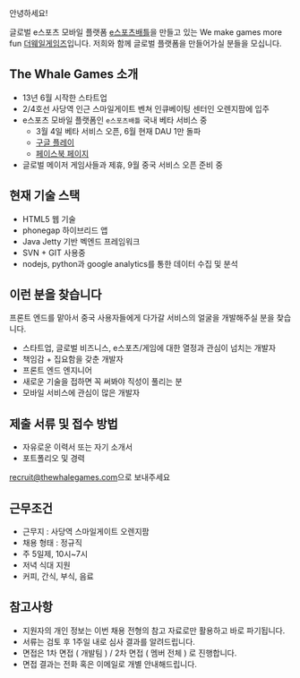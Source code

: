 안녕하세요!

글로벌 e스포츠 모바일 플랫폼 [e스포츠배틀](http://esportsbattle.com)을 만들고 있는 We make games more fun [더웨일게임즈](http://thewhalegames.com)입니다. 저희와 함께 글로벌 플랫폼을 만들어가실 분들을 모십니다.

## The Whale Games 소개
- 13년 6월 시작한 스타트업
- 2/4호선 사당역 인근 스마일게이트 벤쳐 인큐베이팅 센터인 오렌지팜에 입주
- e스포츠 모바일 플랫폼인 `e스포츠배틀` 국내 베타 서비스 중
	- 3월 4일 베타 서비스 오픈, 6월 현재 DAU 1만 돌파
	- [구글 플레이](https://play.google.com/store/apps/details?id=com.whalegames.app)
	- [페이스북 페이지](https://www.facebook.com/esportsbattle)
- 글로벌 메이저 게임사들과 제휴, 9월 중국 서비스 오픈 준비 중

## 현재 기술 스택

- HTML5 웹 기술
- phonegap 하이브리드 앱
- Java Jetty 기반 벡엔드 프레임워크
- SVN + GIT 사용중
- nodejs, python과 google analytics를 통한 데이터 수집 및 분석

## 이런 분을 찾습니다

프론트 엔드를 맡아서 중국 사용자들에게 다가갈 서비스의 얼굴을 개발해주실 분을 찾습니다.

- 스타트업, 글로벌 비즈니스, e스포츠/게임에 대한 열정과 관심이 넘치는 개발자
- 책임감 + 집요함을 갖춘 개발자
- 프론트 엔드 엔지니어
- 새로운 기술을 접하면 꼭 써봐야 직성이 풀리는 분
- 모바일 서비스에 관심이 많은 개발자

## 제출 서류 및 접수 방법

- 자유로운 이력서 또는 자기 소개서
- 포트폴리오 및 경력

[recruit@thewhalegames.com](recruit@thewhalegames.com)으로 보내주세요

## 근무조건

- 근무지 : 사당역 스마일게이트 오렌지팜
- 채용 형태 : 정규직
- 주 5일제, 10시~7시
- 저녁 식대 지원
- 커피, 간식, 부식, 음료

## 참고사항

- 지원자의 개인 정보는 이번 채용 전형의 참고 자료로만 활용하고 바로 파기됩니다.
- 서류는 검토 후 1주일 내로 심사 결과를 알려드립니다.
- 면접은 1차 면접 ( 개발팀 ) / 2차 면접 ( 멤버 전체 ) 로 진행합니다.
- 면접 결과는 전화 혹은 이메일로 개별 안내해드립니다.
